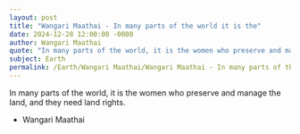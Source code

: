 ```yaml
---
layout: post
title: "Wangari Maathai - In many parts of the world it is the"
date: 2024-12-28 12:00:00 -0000
author: Wangari Maathai
quote: "In many parts of the world, it is the women who preserve and manage the land, and they need land rights."
subject: Earth
permalink: /Earth/Wangari Maathai/Wangari Maathai - In many parts of the world it is the
---
```


In many parts of the world, it is the women who preserve and manage the land, and they need land rights.

- Wangari Maathai
